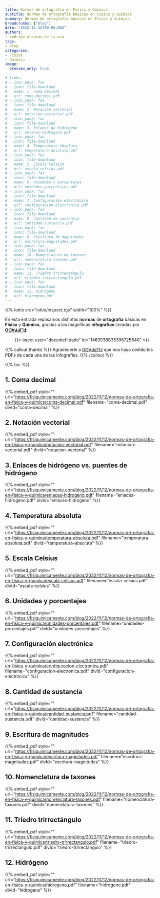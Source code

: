 ```yaml
---
title: Normas de ortografía en Física y Química
subtitle: Normas de ortografía básicas en Física y Química
summary: Normas de ortografía básicas en Física y Química.
breadcrumbs: ["blog"]
date: "2022-11-12T00:00:00Z"
authors:
- rodrigo-alcaraz-de-la-osa
tags:
- blog
categories:
- Física
- Química
image:
  preview_only: true
  
# links:
# - icon_pack: fas
#   icon: file-download
#   name: 1. Coma decimal
#   url: coma-decimal.pdf
# - icon_pack: fas
#   icon: file-download
#   name: 2. Notación vectorial
#   url: notacion-vectorial.pdf
# - icon_pack: fas
#   icon: file-download
#   name: 3. Enlaces de hidrógeno
#   url: enlaces-hidrogeno.pdf
# - icon_pack: fas
#   icon: file-download
#   name: 4. Temperatura absoluta
#   url: temperatura-absoluta.pdf
# - icon_pack: fas
#   icon: file-download
#   name: 5. Escala Celsius
#   url: escala-celsius.pdf
# - icon_pack: fas
#   icon: file-download
#   name: 6. Unidades y porcentajes
#   url: unidades-porcentajes.pdf
# - icon_pack: fas
#   icon: file-download
#   name: 7. Configuración electrónica
#   url: configuracion-electronica.pdf
# - icon_pack: fas
#   icon: file-download
#   name: 8. Cantidad de sustancia
#   url: cantidad-sustancia.pdf
# - icon_pack: fas
#   icon: file-download
#   name: 9. Escritura de magnitudes
#   url: escritura-magnitudes.pdf
# - icon_pack: fas
#   icon: file-download
#   name: 10. Nomenclatura de taxones
#   url: nomenclatura-taxones.pdf
# - icon_pack: fas
#   icon: file-download
#   name: 11. Triedro trirrectángulo
#   url: triedro-trirrectangulo.pdf
# - icon_pack: fas
#   icon: file-download
#   name: 12. Hidrógeno
#   url: hidrogeno.pdf  
---
```


{{% lottie src="lottie/inspect.tgs" width="100%" %}}

En esta entrada repasamos distintas **normas** de **ortografía** básicas en **Física** y **Química**, gracias a las magníficas **infografías** creadas por [**OꓷⱯԀԀIꓶℲ**](https://twitter.com/docenteflipado):

<div align="center">
{{< tweet user="docenteflipado" id="1463938835398725640" >}}
</div>

{{% callout thanks %}}
Agradecerle a [OꓷⱯԀԀIꓶℲ](https://twitter.com/docenteflipado) que nos haya cedido los PDFs de cada una de las infografías.
{{% /callout %}}

{{% toc %}}

## 1. Coma decimal

{{% embed_pdf style="" url="https://fisiquimicamente.com/blog/2022/11/12/normas-de-ortografia-en-fisica-y-quimica/coma-decimal.pdf" filename="coma-decimal.pdf" divId="coma-decimal" %}}

## 2. Notación vectorial

{{% embed_pdf style="" url="https://fisiquimicamente.com/blog/2022/11/12/normas-de-ortografia-en-fisica-y-quimica/notacion-vectorial.pdf" filename="notacion-vectorial.pdf" divId="notacion-vectorial" %}}

## 3. Enlaces de hidrógeno vs. puentes de hidrógeno

{{% embed_pdf style="" url="https://fisiquimicamente.com/blog/2022/11/12/normas-de-ortografia-en-fisica-y-quimica/enlaces-hidrogeno.pdf" filename="enlaces-hidrogeno.pdf" divId="enlaces-hidrogeno" %}}

## 4. Temperatura absoluta

{{% embed_pdf style="" url="https://fisiquimicamente.com/blog/2022/11/12/normas-de-ortografia-en-fisica-y-quimica/temperatura-absoluta.pdf" filename="temperatura-absoluta.pdf" divId="temperatura-absoluta" %}}

## 5. Escala Celsius

{{% embed_pdf style="" url="https://fisiquimicamente.com/blog/2022/11/12/normas-de-ortografia-en-fisica-y-quimica/escala-celsius.pdf" filename="escala-celsius.pdf" divId="escala-celsius" %}}

## 6. Unidades y porcentajes

{{% embed_pdf style="" url="https://fisiquimicamente.com/blog/2022/11/12/normas-de-ortografia-en-fisica-y-quimica/unidades-porcentajes.pdf" filename="unidades-porcentajes.pdf" divId="unidades-porcentajes" %}}

## 7. Configuración electrónica

{{% embed_pdf style="" url="https://fisiquimicamente.com/blog/2022/11/12/normas-de-ortografia-en-fisica-y-quimica/configuracion-electronica.pdf" filename="configuracion-electronica.pdf" divId="configuracion-electronica" %}}

## 8. Cantidad de sustancia

{{% embed_pdf style="" url="https://fisiquimicamente.com/blog/2022/11/12/normas-de-ortografia-en-fisica-y-quimica/cantidad-sustancia.pdf" filename="cantidad-sustancia.pdf" divId="cantidad-sustancia" %}}

## 9. Escritura de magnitudes

{{% embed_pdf style="" url="https://fisiquimicamente.com/blog/2022/11/12/normas-de-ortografia-en-fisica-y-quimica/escritura-magnitudes.pdf" filename="escritura-magnitudes.pdf" divId="escritura-magnitudes" %}}

## 10. Nomenclatura de taxones

{{% embed_pdf style="" url="https://fisiquimicamente.com/blog/2022/11/12/normas-de-ortografia-en-fisica-y-quimica/nomenclatura-taxones.pdf" filename="nomenclatura-taxones.pdf" divId="nomenclatura-taxones" %}}

## 11. Triedro trirrectángulo

{{% embed_pdf style="" url="https://fisiquimicamente.com/blog/2022/11/12/normas-de-ortografia-en-fisica-y-quimica/triedro-trirrectangulo.pdf" filename="triedro-trirrectangulo.pdf" divId="triedro-trirrectangulo" %}}

## 12. Hidrógeno

{{% embed_pdf style="" url="https://fisiquimicamente.com/blog/2022/11/12/normas-de-ortografia-en-fisica-y-quimica/hidrogeno.pdf" filename="hidrogeno.pdf" divId="hidrogeno" %}}